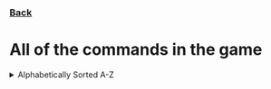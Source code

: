 ### [Back](README.md)
# All of the commands in the game

<details>

<summary>Alphabetically Sorted A-Z</summary>

[/documentation](Commands/docs.md)
[/effect](Commands/effect.md)

[/give](Commands/give.md)

[/popup](Commands/popup.md)

[/testing](Commands/example.md)

</details>
